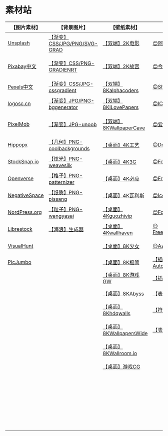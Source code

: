 # 素材站
| 【图片素材】                                                                         | 【背景图片】                                                                  | 【壁纸素材】                                                    | 【图标表情】                                                                      | 【视频素材】                                                    | 【PPT模板】                                          | 【其他资源】                                                    |
|--------------------------------------------------------------------------------|-------------------------------------------------------------------------|-----------------------------------------------------------|-----------------------------------------------------------------------------|-----------------------------------------------------------|--------------------------------------------------|-----------------------------------------------------------|
| [Unsplash](https://unsplash.com/)                                          | [【渐变】CSS/JPG/PNG/SVG-GRAD](https://gradienta.io/)                       | [【双端】2K电影](https://www.moviemania.io/phone)               | [😊阿里巴巴图标库](https://www.iconfont.cn/)                                     | [PexelsVideos](https://www.pexels.com/videos/)         | [免登陆 优品PPT](https://www.ypppt.com/)              | [【免费软件】小白学堂](http://www.itmind.net/)                      |
| [Pixabay中文](https://pixabay.com/zh/)                                       | [【渐变】CSS/PNG-GRADIENRT](https://gradient.shapefactory.co/)              | [【双端】2K故宫](https://www.dpm.org.cn/lights/royal.html)      | [😊今日头条图标库](https://iconpark.oceanengine.com/official)                    | [Distill](https://wedistill.io/videos)                 | [免登陆 第一PPT](https://www.1ppt.com/)               | [【免费软件】奇迹秀工具箱](https://www.qijishow.com/down/index.html)  |
| [Pexels中文](https://www.pexels.com/zh-cn/)                                  | [【渐变】CSS/JPG-cssgradient](https://cssgradient.io/gradient-backgrounds/) | [【双端】8Kalphacoders](https://alphacoders.com/)             | [😊ShareIcon](https://www.shareicon.net/)                                 | [FreeStockVideos](https://mixkit.co/free-stock-video/) | [免登陆 PPT超级市场](https://www.pptsupermarket.com/)   | [【手机软件】彩纭云盘](http://sj.ysupan.com/teyonds#/)              |
| [logosc.cn](https://www.logosc.cn/so/)                                     | [【渐变】JPG/PNG-bggenerator](https://bggenerator.com/zh-cn.php)            | [【双端】8KILovePapers](https://ilovepapers.com/)             | [😊ICONS8](https://igoutu.cn/)                                            | [FreeStockVideo](https://www.videvo.net/)              | [PoleBrief](https://www.polebrief.com/index)     | [【书签共享】书签地球](https://www.bookmarkearth.com/)              |
| [PixelMob](https://pixelmob.co/)                                           | [【渐变】JPG-unoob](https://c.runoob.com/more/gradients/#Frost)             | [【双端】8KWallpaperCave](https://wallpapercave.com/)         | [😊爱给网](https://www.aigei.com/icon/)                                      | [Videos,Cips&Loops](https://www.lifeofvids.com/)       | [51PPT](https://www.51pptmoban.com/)             | [【综合导航】艾迪鹅神器导航](http://tool.ideart.cc/)                   |
| [Hippopx](https://www.hippopx.com/zh/)                                     | [【几何】PNG-coolbackgrounds](https://coolbackgrounds.io/)                  | [【桌面】4K工艺](https://wallpaperscraft.com/)                  | [😊Drylcons.com](https://dryicons.com/)                                   | [openfootage](https://www.openfootage.net/)            | [PPT之家](https://www.52ppt.com/)                  | [【综合导航】虫部落](https://search.chongbuluo.com/)               |
| [StockSnap.io](https://stocksnap.io/)                                      | [【炫光】PNG-weavesilk](http://weavesilk.com/)                              | [【桌面】4K3G](https://desk.3gbizhi.com/)                     | [😊FontAwesome](https://fontawesome.com/v5.15/icons?d=gallery&p=2&m=free) | [Pixabay](https://pixabay.com/zh/videos/)              | [锐菩PPT](http://www.rapidbbs.cn/)                 | [【综合导航】旁门左道](https://www.goto-mars.com/people/L1AYO1a87O) |
| [Openverse](https://wordpress.org/openverse/?referrer=creativecommons.org) | [【格子】PNG-patternizer](https://patternizer.com/4o8v)                     | [【桌面】4K必应](https://bingwallpaper.anerg.com/cn)            | [😊Free vector icon](https://www.flaticon.com/)                           |                                                           | [PPT宝藏](http://www.pptbz.com/)                   | [【综合导航】oduang导航](https://et.oduang.com/)                  |
| [NegativeSpace](https://negativespace.co/)                                 | [【纸质】PNG-pissang](https://pissang.github.io/paper-quilling-art/)        | [【桌面】4K瓦利斯](http://wallls.com/)                           | [😊Iconfinder](https://www.iconfinder.com/)                               |                                                           | [通格PPT](http://www.tretars.com/)                 | [【阿里资源】奈斯搜索](https://www.niceso.fun/)                     |
| [NordPress.org](https://wordpress.org/photos/)                             | [【粒子】PNG-wangyasai](https://wangyasai.github.io/Stars-Emmision/)        | [【桌面】4Kguozhivip](http://guozhivip.com/bz/)               | [😊Fontello](https://fontello.com/)                                       |                                                           | [PPT资源导航](http://www.hippter.com/)               | [【资源平台】阿虚储物间](https://axutongxue.com/)                    |
| [Librestock](https://librestock.com/)                                      | [【海浪】生成器](http://tool.mkblog.cn/svgwave/)                               | [【桌面】4Kwallhaven](https://wallhaven.cc/)                  | [😊FreeDownloadLogo](https://www.freedownloadlogo.com/cn/)                |                                                           | [OfficePLUS(1O/day)](https://www.officeplus.cn/) | [【手机软件】彩纭云盘](http://sj.ysupan.com/teyonds)                |
| [VisualHunt](https://visualhunt.com/)                                      |                                                                         | [【桌面】8K少女](https://www.wallpapermaiden.com/)              | [😊AzureIcons](https://www.autodraw.com/)                                 |                                                           | [扑奔PPT(1/day)](https://www.pooban.com/)          | [【资源平台】阿雷科技](http://aleikeji.com/)                        |
| [PicJumbo](https://picjumbo.com/)                                          |                                                                         | [【桌面】8K极简](https://bz.zzzmh.cn/index)                     | [【插画】自动简笔画AutoDraw](https://undraw.co/illustrations)                        |                                                           |                                                  | [【系统镜像】MSDN](https://msdn.itellyou.cn/)                   |
|                                                                                |                                                                         | [【桌面】8K游戏GW](https://www.gamewallpapers.com/)             | [【插画】unDraw](https://www.emojiall.com/zh-hans)                              |                                                           |                                                  | [【脚本大全】greasyfork](https://greasyfork.org/zh-CN)          |
|                                                                                |                                                                         | [【桌面】8KAbyss](https://wall.alphacoders.com/?lang=Chinese) | [【表情】Emoj大全](https://www.fuhaoku.net/)                                      |                                                           |                                                  | [【API资源】ROLL](https://www.mxnzp.com/)                     |
|                                                                                |                                                                         | [【桌面】8Khdqwalls](https://hdqwalls.com/)                   | [【符号】符号库](https://iconcloud.design/browse/Azure%20Icons)                    |                                                           |                                                  | [【API资源】夏柔免费API](https://api.aa1.cn/)                     |
|                                                                                |                                                                         | [【桌面】8KWallpapersWide](http://wallpaperswide.com/)        | [【表情】Emojis ](https://getemoji.com/)                                        |                                                           |                                                  | [【Al工具资源】Futurepedia](https://www.futurepedia.io/)        |
|                                                                                |                                                                         | [【桌面】8KWallroom.io](https://wallroom.io/)                 |                                                                             |                                                           |                                                  | [【动漫资源】樱花动漫](http://yhdm93.com/)                          |
|                                                                                |                                                                         | [【桌面】游戏CG](https://www.cgwallpapers.com/)                 |                                                                             |                                                           |                                                  | [【设计导航】搜图导航](https://www.91sotu.com/)                     |
|                                                                                |                                                                         |                                                           |                                                                             |                                                           |                                                  | [【图库站点】图库网站](https://www.runningcheese.com/cc0photos)     |
|                                                                                |                                                                         |                                                           |                                                                             |                                                           |                                                  | [【音乐资源】铜钟(Tonzhon)](https://tonzhon.com/)                 |
|                                                                                |                                                                         |                                                           |                                                                             |                                                           |                                                  | [【音乐资源】MyFreeMP3](https://tools.liumingye.cn/music/#/)    |

